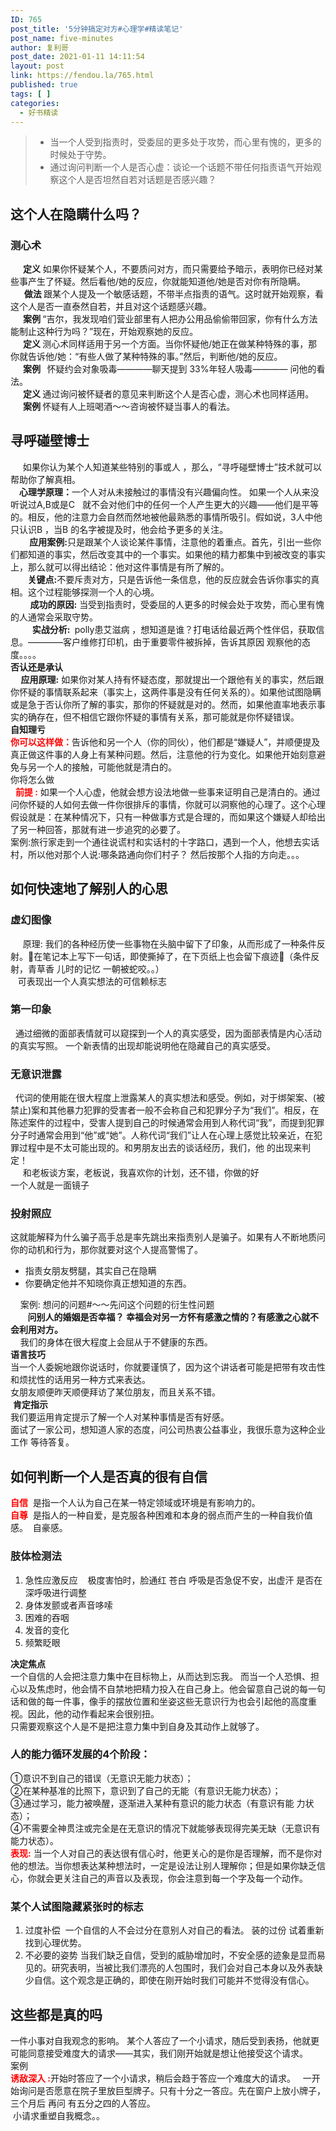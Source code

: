```yaml
---
ID: 765
post_title: '5分钟搞定对方#心理学#精读笔记'
post_name: five-minutes
author: 复利哥
post_date: 2021-01-11 14:11:54
layout: post
link: https://fendou.la/765.html
published: true
tags: [ ]
categories:
  - 好书精读
---
```

<div>
<blockquote>
<ul>
 	<li>当一个人受到指责时，受委屈的更多处于攻势，而心里有愧的，更多的时候处于守势。</li>
 	<li>通过询问判断一个人是否心虚：谈论一个话题不带任何指责语气开始观察这个人是否坦然自若对话题是否感兴趣？</li>
</ul>
</blockquote>
<h2>这个人在隐瞒什么吗？</h2>
<h3>测心术</h3>
<div><strong>      定义</strong> 如果你怀疑某个人，不要质问对方，而只需要给予暗示，表明你已经对某些事产生了怀疑。然后看他/她的反应，你就能知道他/她是否对你有所隐瞒。</div>
<div>   <strong>   做法 </strong>跟某个人提及一个敏感话题，不带半点指责的语气。这时就开始观察，看这个人是否一直泰然自若，并且对这个话题感兴趣。</div>
<div><strong>      案例 </strong>“吉尔，我发现咱们营业部里有人把办公用品偷偷带回家，你有什么方法能制止这种行为吗？”现在，开始观察她的反应。</div>
<div><strong>      定义 </strong>测心术同样适用于另一个方面。当你怀疑他/她正在做某种特殊的事，那你就告诉他/她：“有些人做了某种特殊的事。”然后，判断他/她的反应。</div>
<div><strong>      案例  </strong> 怀疑约会对象吸毒————聊天提到 33%年轻人吸毒———— 问他的看法。</div>
<div><strong>      定义 </strong>通过询问被怀疑者的意见来判断这个人是否心虚，测心术也同样适用。</div>
<div><strong>      案例 </strong>怀疑有人上班喝酒～～咨询被怀疑当事人的看法。</div>
<h2>寻呼碰壁博士</h2>
<div>     如果你认为某个人知道某些特别的事或人 ，那么，“寻呼碰壁博士”技术就可以帮助你了解真相。</div>
<div> <strong>   心理学原理：</strong>一个人对从未接触过的事情没有兴趣偏向性。 如果一个人从来没听说过A,B或是C   就不会对他们中的任何一个人产生更大的兴趣——他们是平等的。相反，他的注意力会自然而然地被他最熟悉的事情所吸引。假如说，3人中他只认识B ，当B 的名字被提及时，他会给予更多的关注。</div>
<div>      <strong>  应用案例:</strong>只是跟某个人谈论某件事情，注意他的着重点。首先，引出一些你们都知道的事实，然后改变其中的一个事实。如果他的精力都集中到被改变的事实上，那么就可以得出结论：他对这件事情是有所了解的。</div>
<div>       <strong>关键点:</strong>不要斥责对方，只是告诉他一条信息，他的反应就会告诉你事实的真相。这个过程能够探测一个人的心境。</div>
<div>        <strong>成功的原因:</strong> 当受到指责时，受委屈的人更多的时候会处于攻势，而心里有愧的人通常会采取守势。</div>
<div>        <strong> 实战分析: </strong> polly患艾滋病 ，想知道是谁？打电话给最近两个性伴侣，获取信息。————客户维修打印机，由于重要零件被拆掉，告诉其原因 观察他的态度。。。。</div>
<div><strong>否认还是承认</strong></div>
<div><strong>     应用原理:</strong> 如果你对某人持有怀疑态度，那就提出一个跟他有关的事实，然后跟你怀疑的事情联系起来（事实上，这两件事是没有任何关系的）。如果他试图隐瞒或是急于否认你所了解的事实，那你的怀疑就是对的。然而，如果他直率地表示事实的确存在，但不相信它跟你怀疑的事情有关系，那可能就是你怀疑错误。</div>
<div><strong>自知理亏</strong></div>
<div><span style="color: #ff0000;"><strong>你可以这样做：</strong></span>告诉他和另一个人（你的同伙），他们都是“嫌疑人”，并顺便提及真正做这件事的人身上有某种问题。然后，注意他的行为变化。如果他开始刻意避免与另一个人的接触，可能他就是清白的。</div>
<div>你将怎么做</div>
<div>  <strong><span style="color: #ff0000;">前提 :</span></strong> 如果一个人心虚，他就会想方设法地做一些事来证明自己是清白的。通过问你怀疑的人如何去做一件你很排斥的事情，你就可以洞察他的心理了。这个心理假设就是：在某种情况下，只有一种做事方式是合理的，而如果这个嫌疑人却给出了另一种回答，那就有进一步追究的必要了。</div>
<div>案例:旅行家走到一个通往说谎村和实话村的十字路口，遇到一个人，他想去实话村，所以他对那个人说:哪条路通向你们村子？ 然后按那个人指的方向走。。。</div>
<h2>如何快速地了解别人的心思</h2>
<h3>虚幻图像</h3>
<div>     原理: 我们的各种经历使一些事物在头脑中留下了印象，从而形成了一种条件反射。在笔记本上写下一句话，即使撕掉了，在下页纸上也会留下痕迹（条件反射，青草香 儿时的记忆 一朝被蛇咬。。）</div>
<div></div>
<div>   可表现出一个人真实想法的可信赖标志</div>
<h3>第一印象</h3>
<div>  通过细微的面部表情就可以窥探到一个人的真实感受，因为面部表情是内心活动的真实写照。 一个新表情的出现却能说明他在隐藏自己的真实感受。</div>
<h3>无意识泄露</h3>
<div>  代词的使用能在很大程度上泄露某人的真实想法和感受。例如，对于绑架案、(被禁止)案和其他暴力犯罪的受害者一般不会称自己和犯罪分子为“我们”。相反，在陈述案件的过程中，受害人提到自己的时候通常会用到人称代词“我”，而提到犯罪分子时通常会用到“他”或“她”。人称代词“我们”让人在心理上感觉比较亲近，在犯罪过程中是不太可能出现的。和男朋友出去的谈话经历，我们，他 的出现来判定！</div>
<div>     和老板谈方案，老板说，我喜欢你的计划，还不错，你做的好</div>
<div>一个人就是一面镜子</div>
<h3>投射照应</h3>
<div>这就能解释为什么骗子高手总是率先跳出来指责别人是骗子。如果有人不断地质问你的动机和行为，那你就要对这个人提高警惕了。</div>
<ul>
 	<li>
<div>指责女朋友劈腿，其实自己在隐瞒</div></li>
 	<li>
<div>你要确定他并不知晓你真正想知道的东西。</div></li>
</ul>
<div>    案例: 想问的问题#～～先问这个问题的衍生性问题</div>
<div>       <b>问别人的婚姻是否幸福？ 幸福会对另一方怀有感激之情的？有感激之心就不会利用对方。</b></div>
<div>    我们的身体在很大程度上会屈从于不健康的东西。</div>
<div><strong>语言技巧</strong></div>
<div>当一个人委婉地跟你说话时，你就要谨慎了，因为这个讲话者可能是把带有攻击性和烦扰性的话用另一种方式来表达。</div>
<div>女朋友顺便昨天顺便拜访了某位朋友，而且关系不错。</div>
<div> <strong>肯定指示</strong></div>
<div>我们要运用肯定提示了解一个人对某种事情是否有好感。</div>
<div>面试了一家公司，想知道人家的态度，问公司热衷公益事业，我很乐意为这种企业工作 等待答复。</div>
<h2>如何判断一个人是否真的很有自信</h2>
<div><strong><span style="color: #ff0000;">自信</span></strong>  是指一个人认为自己在某一特定领域或环境是有影响力的。</div>
<div><span style="color: #ff0000;"><strong>自尊</strong></span>  是指人的一种自爱，是克服各种困难和本身的弱点而产生的一种自我价值感。  自豪感。</div>
<div></div>
<h3>肢体检测法</h3>
<ol>
 	<li>
<div>急性应激反应    极度害怕时，脸通红 苍白 呼吸是否急促不安，出虚汗 是否在深呼吸进行调整</div></li>
 	<li>
<div>身体发颤或者声音哆嗦</div></li>
 	<li>
<div>困难的吞咽</div></li>
 	<li>
<div>发音的变化</div></li>
 	<li>
<div>频繁眨眼</div></li>
</ol>
<div><strong>决定焦点</strong></div>
<div>一个自信的人会把注意力集中在目标物上，从而达到忘我。 而当一个人恐惧、担心以及焦虑时，他会情不自禁地把精力投入在自己身上。他会留意自己说的每一句话和做的每一件事，像手的摆放位置和坐姿这些无意识行为也会引起他的高度重视。因此，他的动作看起来会很别扭。</div>
<div>只需要观察这个人是不是把注意力集中到自身及其动作上就够了。</div>
<h3>人的能力循环发展的4个阶段：</h3>
<div>①意识不到自己的错误（无意识无能力状态）；</div>
<div>②在某种基准的比照下，意识到了自己的无能（有意识无能力状态）；</div>
<div>③通过学习，能力被唤醒，逐渐进入某种有意识的能力状态（有意识有能 力状态）；</div>
<div>④不需要全神贯注或完全是在无意识的情况下就能够表现得完美无缺（无意识有能力状态）。</div>
<div></div>
<div><span style="color: #ff0000;"><strong>表现:</strong> </span>当一个人对自己的表达很有信心时，他更关心的是你是否理解，而不是你对他的想法。当你想表达某种想法时，一定是设法让别人理解你；但是如果你缺乏信心，你就会更关注自己的声音以及表现，你会注意到每一个字及每一个动作。</div>
<div></div>
<h3>某个人试图隐藏紧张时的标志</h3>
<ol>
 	<li>
<div>过度补偿  一个自信的人不会过分在意别人对自己的看法。 装的过份 试着重新找到心理优势。</div></li>
 	<li>
<div>不必要的姿势 当我们缺乏自信，受到的威胁增加时，不安全感的迹象是显而易见的。研究表明，当被比我们漂亮的人包围时，我们会对自己本身以及外表缺少自信。这个观念是正确的，即使在刚开始时我们可能并不觉得没有信心。</div></li>
</ol>
</div>
<h2>这些都是真的吗</h2>
<div>一件小事对自我观念的影响。 某个人答应了一个小请求，随后受到表扬，他就更可能同意接受难度大的请求——其实，我们刚开始就是想让他接受这个请求。</div>
<div>案例</div>
<div><span style="color: #ff0000;"><strong>诱敌深入 :</strong></span>开始时答应了一个小请求，稍后会趋于答应一个难度大的请求。   一开始询问是否愿意在院子里放巨型牌子。只有十分之一答应。先在窗户上放小牌子，三个月后 再问 有五分之四的人答应。</div>
<div> 小请求重塑自我概念。。</div>